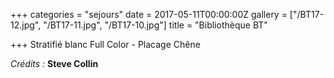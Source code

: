 +++
categories = "sejours"
date = 2017-05-11T00:00:00Z
gallery = ["/BT17-12.jpg", "/BT17-11.jpg", "/BT17-10.jpg"]
title = "Bibliothèque BT"

+++
Stratifié blanc Full Color - Placage Chêne

_Crédits :_ **Steve Collin**